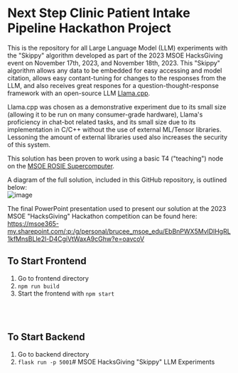 # Next Step Clinic Patient Intake Pipeline Hackathon Project

This is the repository for all Large Language Model (LLM) experiments with the "Skippy" algorithm developed as part of the 2023 MSOE HacksGiving event on November 17th, 2023, and November 18th, 2023. This "Skippy" algorithm allows any data to be embedded for easy accessing and model citation, allows easy contant-tuning for changes to the responses from the LLM, and also receives great respones for a question-thought-response framework with an open-source LLM [Llama.cpp](https://github.com/ggerganov/llama.cpp).

Llama.cpp was chosen as a demonstrative experiment due to its small size (allowing it to be run on many consumer-grade hardware), Llama's proficiency in chat-bot related tasks, and its small size due to its implementation in C/C++ without the use of external ML/Tensor libraries. Lessoning the amount of external libraries used also increases the security of this system.

This solution has been proven to work using a basic T4 ("teaching") node on the [MSOE ROSIE Supercomputer](https://www.msoe.edu/about-msoe/news/details/meet-rosie/).

A diagram of the full solution, included in this GitHub repository, is outlined below:<br/>
![image](https://github.com/Benja-Pauls/Next-Step-Clinic-Patient-Intake-Pipeline/assets/73416124/a3bc00f8-c949-49ea-a5cc-7b0c88a7060a)

The final PowerPoint presentation used to present our solution at the 2023 MSOE "HacksGiving" Hackathon competition can be found here: https://msoe365-my.sharepoint.com/:p:/g/personal/brucee_msoe_edu/EbBnPWX5MvlDlHgRL1kfMnsBLle2l-D4CgiVtWaxA9cGhw?e=oavcoV

## To Start Frontend
1. Go to frontend directory
2.  `npm run build`
3. Start the frontend with `npm start`

<br><br>

## To Start Backend
1. Go to backend directory 
2. `flask run -p 5001`# MSOE HacksGiving "Skippy" LLM Experiments


